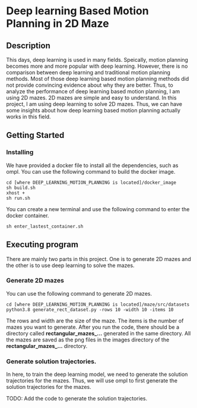 # Deep learning Based Motion Planning in 2D Maze

## Description
This days, deep learning is used in many fields. Speically, motion planning becomes more and more popular with deep learning. However, there is no comparison between deep learning and traditional motion planning methods. Most of those deep learning based motion planning methods did not provide convincing evidence about why they are better. Thus, to analyze the performance of deep learning based motion planning, I am using 2D mazes. 2D mazes are simple and easy to understand. In this project, I am using deep learning to solve 2D mazes. Thus, we can have some insights about how deep learning based motion planning actually works in this field.

## Getting Started

### Installing
We have provided a docker file to install all the dependencies, such as ompl. You can use the following command to build the docker image.
```
cd [where DEEP_LEARNING_MOTION_PLANNING is located]/docker_image
sh build.sh
xhost +
sh run.sh
```
You can create a new terminal and use the following command to enter the docker container.
```
sh enter_lastest_container.sh
```
## Executing program
There are mainly two parts in this project. One is to generate 2D mazes and the other is to use deep learning to solve the mazes. 

### Generate 2D mazes
You can use the following command to generate 2D mazes.
```
cd [where DEEP_LEARNING_MOTION_PLANNING is located]/maze/src/datasets
python3.8 generate_rect_dataset.py -rows 10 -width 10 -items 10
```
The rows and width are the size of the maze. The items is the number of mazes you want to generate. After you run the code, there should be a directory called **rectangular_mazes_...** generated in the same directory. All the mazes are saved as the png files in the images directory of the **rectangular_mazes_...** directory.

### Generate solution trajectories.
In here, to train the deep learning model, we need to generate the solution trajectories for the mazes. Thus, we will use ompl to first generate the solution trajectories for the mazes. 

TODO: Add the code to generate the solution trajectories.
